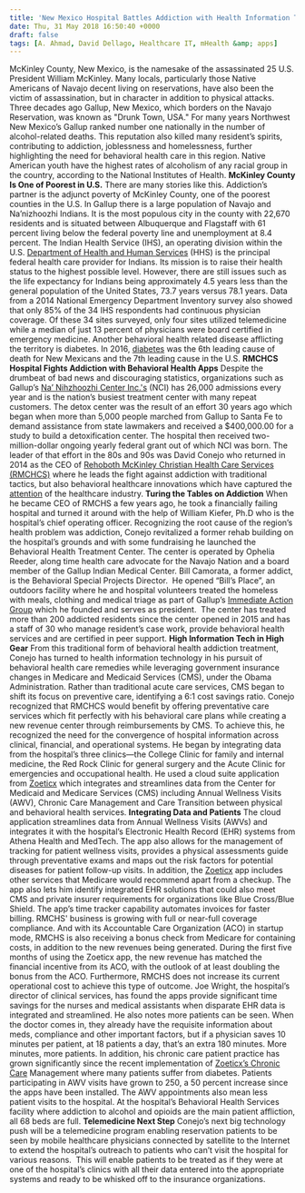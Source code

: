```yaml
---
title: 'New Mexico Hospital Battles Addiction with Health Information Technology Apps'
date: Thu, 31 May 2018 16:50:40 +0000
draft: false
tags: [A. Ahmad, David Dellago, Healthcare IT, mHealth &amp; apps]
---
```


McKinley County, New Mexico, is the namesake of the assassinated 25 U.S. President William McKinley. Many locals, particularly those Native Americans of Navajo decent living on reservations, have also been the victim of assassination, but in character in addition to physical attacks.  Three decades ago Gallup, New Mexico, which borders on the Navajo Reservation, was known as "Drunk Town, USA." For many years Northwest New Mexico’s Gallup ranked number one nationally in the number of alcohol-related deaths. This reputation also killed many resident’s spirits, contributing to addiction, joblessness and homelessness, further highlighting the need for behavioral health care in this region. Native American youth have the highest rates of alcoholism of any racial group in the country, according to the National Institutes of Health. **McKinley County Is One of Poorest in U.S.** There are many stories like this. Addiction’s partner is the adjunct poverty of McKinley County, one of the poorest counties in the U.S. In Gallup there is a large population of Navajo and Na’nizhoozhi Indians. It is the most populous city in the county with 22,670 residents and is situated between Albuquerque and Flagstaff with 61 percent living below the federal poverty line and unemployment at 8.4 percent. The Indian Health Service (IHS), an operating division within the U.S. [Department of Health and Human Services](https://en.wikipedia.org/wiki/Department_of_Health_and_Human_Services) (HHS) is the principal federal health care provider for Indians. Its mission is to raise their health status to the highest possible level. However, there are still issues such as the life expectancy for Indians being approximately 4.5 years less than the general population of the United States, 73.7 years versus 78.1 years. Data from a 2014 National Emergency Department Inventory survey also showed that only 85% of the 34 IHS respondents had continuous physician coverage. Of these 34 sites surveyed, only four sites utilized telemedicine while a median of just 13 percent of physicians were board certified in emergency medicine. Another behavioral health related disease afflicting the territory is diabetes. In 2016, [diabetes](https://ibis.health.state.nm.us/community/highlight/profile/DiabDeath.Cnty/GeoCnty/31.html) was the 6th leading cause of death for New Mexicans and the 7th leading cause in the U.S. **RMCHCS Hospital Fights Addiction with Behavioral Health Apps** Despite the drumbeat of bad news and discouraging statistics, organizations such as Gallup’s [Na’ Nihzhoozhi Center Inc.'s](http://www.drugfree.com/treatment-facility/7303/na-nihzhoozhi-center-inc-nci/) (NCI) has 26,000 admissions every year and is the nation’s busiest treatment center with many repeat customers. The detox center was the result of an effort 30 years ago which began when more than 5,000 people marched from Gallup to Santa Fe to demand assistance from state lawmakers and received a $400,000.00 for a study to build a detoxification center. The hospital then received two-million-dollar ongoing yearly federal grant out of which NCI was born. The leader of that effort in the 80s and 90s was David Conejo who returned in 2014 as the CEO of [Rehoboth McKinley Christian Health Care Services (RMCHCS)](http://www.rmch.org/) where he leads the fight against addiction with traditional tactics, but also behavioral healthcare innovations which have captured the [attention](http://www.healthcareitnews.com/news/why-streamlined-data-plus-ehr-connectivity-equals-more-revenue) of the healthcare industry. **Turing the Tables on Addiction** When he became CEO of RMCHS a few years ago, he took a financially failing hospital and turned it around with the help of William Kiefer, Ph.D who is the hospital’s chief operating officer. Recognizing the root cause of the region’s health problem was addiction, Conejo revitalized a former rehab building on the hospital’s grounds and with some fundraising he launched the Behavioral Health Treatment Center. The center is operated by Ophelia Reeder, along time health care advocate for the Navajo Nation and a board member of the Gallup Indian Medical Center. Bill Camorata, a former addict, is the Behavioral Special Projects Director.  He opened “Bill’s Place”, an outdoors facility where he and hospital volunteers treated the homeless with meals, clothing and medical triage as part of Gallup’s [Immediate Action Group](https://www.facebook.com/gallupcares/) which he founded and serves as president.  The center has treated more than 200 addicted residents since the center opened in 2015 and has a staff of 30 who manage resident’s case work, provide behavioral health services and are certified in peer support. **High Information Tech in High Gear** From this traditional form of behavioral health addiction treatment, Conejo has turned to health information technology in his pursuit of behavioral health care remedies while leveraging government insurance changes in Medicare and Medicaid Services (CMS), under the Obama Administration. Rather than traditional acute care services, CMS began to shift its focus on preventive care, identifying a 6:1 cost savings ratio. Conejo recognized that RMCHCS would benefit by offering preventative care services which fit perfectly with his behavioral care plans while creating a new revenue center through reimbursements by CMS. To achieve this, he recognized the need for the convergence of hospital information across clinical, financial, and operational systems. He began by integrating data from the hospital’s three clinics—the College Clinic for family and internal medicine, the Red Rock Clinic for general surgery and the Acute Clinic for emergencies and occupational health. He used a cloud suite application from [Zoeticx](http://www.zoeticx.com) which integrates and streamlines data from the Center for Medicaid and Medicare Services (CMS) including Annual Wellness Visits (AWV), Chronic Care Management and Care Transition between physical and behavioral health services. **Integrating Data and Patients** The cloud application streamlines data from Annual Wellness Visits (AWVs) and integrates it with the hospital’s Electronic Health Record (EHR) systems from Athena Health and MedTech. The app also allows for the management of tracking for patient wellness visits, provides a physical assessments guide through preventative exams and maps out the risk factors for potential diseases for patient follow-up visits. In addition, the [Zoeticx](http://www.zoeticx.com/) app includes other services that Medicare would recommend apart from a checkup. The app also lets him identify integrated EHR solutions that could also meet CMS and private insurer requirements for organizations like Blue Cross/Blue Shield. The app’s time tracker capability automates invoices for faster billing. RMCHS' business is growing with full or near-full coverage compliance. And with its Accountable Care Organization (ACO) in startup mode, RMCHS is also receiving a bonus check from Medicare for containing costs, in addition to the new revenues being generated. During the first five months of using the Zoeticx app, the new revenue has matched the financial incentive from its ACO, with the outlook of at least doubling the bonus from the ACO. Furthermore, RMCHS does not increase its current operational cost to achieve this type of outcome. Joe Wright, the hospital’s director of clinical services, has found the apps provide significant time savings for the nurses and medical assistants when disparate EHR data is integrated and streamlined. He also notes more patients can be seen. When the doctor comes in, they already have the requisite information about meds, compliance and other important factors, but if a physician saves 10 minutes per patient, at 18 patients a day, that’s an extra 180 minutes. More minutes, more patients. In addition, his chronic care patient practice has grown significantly since the recent implementation of [Zoeticx’s Chronic Care](http://www.zoeticx.com/) Management where many patients suffer from diabetes. Patients participating in AWV visits have grown to 250, a 50 percent increase since the apps have been installed. The AWV appointments also mean less patient visits to the hospital. At the hospital’s Behavioral Health Services facility where addiction to alcohol and opioids are the main patient affliction, all 68 beds are full. **Telemedicine Next Step** Conejo’s next big technology push will be a telemedicine program enabling reservation patients to be seen by mobile healthcare physicians connected by satellite to the Internet to extend the hospital’s outreach to patients who can’t visit the hospital for various reasons.  This will enable patients to be treated as if they were at one of the hospital’s clinics with all their data entered into the appropriate systems and ready to be whisked off to the insurance organizations.